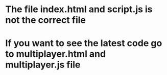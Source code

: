 # The file index.html and script.js is not the correct file
# If you want to see the latest code go to multiplayer.html and multiplayer.js file
